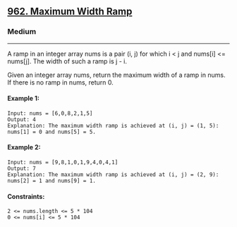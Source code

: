 [962. Maximum Width Ramp](https://leetcode.com/problems/maximum-width-ramp/?envType=daily-question&envId=2024-10-10)
---------------------------------------------------------------------------------------------------------------------------------------------

### Medium
---------------------------------------------------------------------------------------------------------------------------------------------

A ramp in an integer array nums is a pair (i, j) for which i < j and nums[i] <= nums[j]. The width of such a ramp is j - i.

Given an integer array nums, return the maximum width of a ramp in nums. If there is no ramp in nums, return 0.

#### Example 1:
```
Input: nums = [6,0,8,2,1,5]
Output: 4
Explanation: The maximum width ramp is achieved at (i, j) = (1, 5): nums[1] = 0 and nums[5] = 5.
```
#### Example 2:
```
Input: nums = [9,8,1,0,1,9,4,0,4,1]
Output: 7
Explanation: The maximum width ramp is achieved at (i, j) = (2, 9): nums[2] = 1 and nums[9] = 1.
```
#### Constraints:
```
2 <= nums.length <= 5 * 104
0 <= nums[i] <= 5 * 104
```
